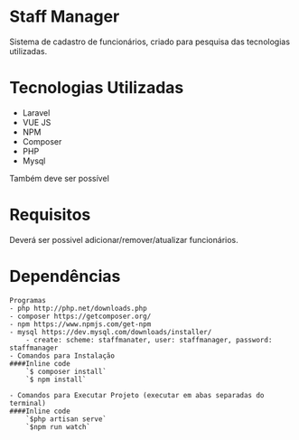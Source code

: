 # Staff Manager
Sistema de cadastro de funcionários, criado para pesquisa das tecnologias utilizadas.

# Tecnologias Utilizadas
  - Laravel
  - VUE JS
  - NPM
  - Composer
  - PHP
  - Mysql

Também deve ser possível 
# Requisitos
 Deverá ser possivel adicionar/remover/atualizar funcionários.

# Dependências

    Programas
    - php http://php.net/downloads.php
    - composer https://getcomposer.org/
    - npm https://www.npmjs.com/get-npm
    - mysql https://dev.mysql.com/downloads/installer/
        - create: scheme: staffmanater, user: staffmanager, password: staffmanager
    - Comandos para Instalação
    ####Inline code
        `$ composer install`
        `$ npm install`

    - Comandos para Executar Projeto (executar em abas separadas do terminal)
    ####Inline code
        `$php artisan serve`
        `$npm run watch`
